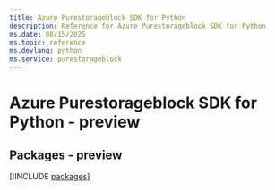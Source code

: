 ```yaml
---
title: Azure Purestorageblock SDK for Python
description: Reference for Azure Purestorageblock SDK for Python
ms.date: 08/15/2025
ms.topic: reference
ms.devlang: python
ms.service: purestorageblock
---
```

# Azure Purestorageblock SDK for Python - preview
## Packages - preview
[!INCLUDE [packages](purestorageblock-index.md)]